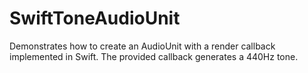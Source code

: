 # SwiftToneAudioUnit

Demonstrates how to create an AudioUnit with a render callback implemented in Swift.
The provided callback generates a 440Hz tone.

